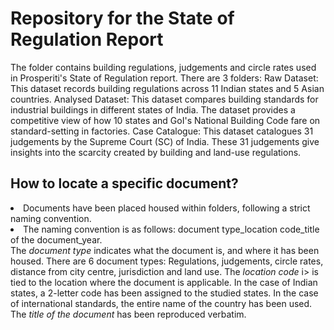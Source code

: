 # Repository for the State of Regulation Report
The folder contains building regulations, judgements and circle rates used in Prosperiti's State of Regulation report.
There are 3 folders:
Raw Dataset: This dataset records building regulations across 11 Indian states and 5 Asian countries.
Analysed Dataset: This dataset compares building standards for industrial buildings in different states of India. The dataset provides a competitive view of how 10 states and GoI's National Building Code fare on standard-setting in factories.
Case Catalogue: This dataset catalogues 31 judgements by the Supreme Court (SC) of India. These 31 judgements give insights into the scarcity created by building and land-use regulations.

## How to locate a specific document?
<li> Documents have been placed housed within folders, following a strict naming convention. </li>
<li> The naming convention is as follows: document type_location code_title of the document_year. </li>
<lii> The <i>document type</i> indicates what the document is, and where it has been housed.
  There are 6 document types: Regulations, judgements, circle rates, distance from city centre, jurisdiction and land use.
<lii> The <i> location code </i>i> is tied to the location where the document is applicable. In the case of Indian states, a 2-letter code has been assigned to the studied states. In the case of international standards, the entire name of the country has been used.
<lii> The <i>title of the document</i> has been reproduced verbatim.
